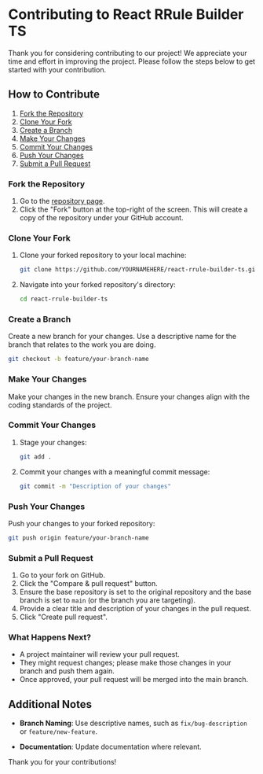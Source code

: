 # Contributing to React RRule Builder TS

Thank you for considering contributing to our project! We appreciate your time and effort in improving the project. Please follow the steps below to get started with your contribution.

## How to Contribute

1. [Fork the Repository](#fork-the-repository)
2. [Clone Your Fork](#clone-your-fork)
3. [Create a Branch](#create-a-branch)
4. [Make Your Changes](#make-your-changes)
5. [Commit Your Changes](#commit-your-changes)
6. [Push Your Changes](#push-your-changes)
7. [Submit a Pull Request](#submit-a-pull-request)

### Fork the Repository

1. Go to the [repository page](https://github.com/dcantatore/react-rrule-builder-ts).
2. Click the "Fork" button at the top-right of the screen. This will create a copy of the repository under your GitHub account.

### Clone Your Fork

1. Clone your forked repository to your local machine:

   ```bash
   git clone https://github.com/YOURNAMEHERE/react-rrule-builder-ts.git
   ```

2. Navigate into your forked repository's directory:

   ```bash
   cd react-rrule-builder-ts
   ```

### Create a Branch

Create a new branch for your changes. Use a descriptive name for the branch that relates to the work you are doing.

```bash
git checkout -b feature/your-branch-name
```

### Make Your Changes

Make your changes in the new branch. Ensure your changes align with the coding standards of the project.

### Commit Your Changes

1. Stage your changes:

   ```bash
   git add .
   ```

2. Commit your changes with a meaningful commit message:

   ```bash
   git commit -m "Description of your changes"
   ```

### Push Your Changes

Push your changes to your forked repository:

```bash
git push origin feature/your-branch-name
```

### Submit a Pull Request

1. Go to your fork on GitHub.
2. Click the "Compare & pull request" button.
3. Ensure the base repository is set to the original repository and the base branch is set to `main` (or the branch you are targeting).
4. Provide a clear title and description of your changes in the pull request.
5. Click "Create pull request".

### What Happens Next?

- A project maintainer will review your pull request.
- They might request changes; please make those changes in your branch and push them again.
- Once approved, your pull request will be merged into the main branch.

## Additional Notes

- **Branch Naming**: Use descriptive names, such as `fix/bug-description` or `feature/new-feature`.

[//]: # (- **Tests**: Please add tests for your changes, if applicable.)
- **Documentation**: Update documentation where relevant.

Thank you for your contributions!
